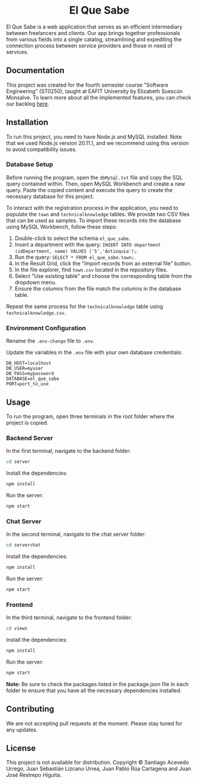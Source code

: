 <h1 align="center">El Que Sabe</h1>

El Que Sabe is a web application that serves as an efficient intermediary between freelancers and clients. Our app brings together professionals from various fields into a single catalog, streamlining and expediting the connection process between service providers and those in need of services.

## Documentation

This project was created for the fourth semester course "Software Engineering" (ST0250), taught at EAFIT University by Elizabeth Suescún Monsalve. To learn more about all the implemented features, you can check our backlog [here](https://github.com/users/NoprauxX12/projects/2).

## Installation

To run this project, you need to have Node.js and MySQL installed. Note that we used Node.js version 20.11.1, and we recommend using this version to avoid compatibility issues.

### Database Setup

Before running the program, open the `dbMySql.txt` file and copy the SQL query contained within. Then, open MySQL Workbench and create a new query. Paste the copied content and execute the query to create the necessary database for this project.

To interact with the registration process in the application, you need to populate the `town` and `technicalknowledge` tables. We provide two CSV files that can be used as samples. To import these records into the database using MySQL Workbench, follow these steps:

1. Double-click to select the schema `el_que_sabe`.
2. Insert a department with the query: `INSERT INTO department (idDepartment, name) VALUES ('5','Antioquia');`.
3. Run the query: `SELECT * FROM el_que_sabe.town;`.
4. In the Result Grid, click the "Import records from an external file" button.
5. In the file explorer, find `town.csv` located in the repository files.
6. Select "Use existing table" and choose the corresponding table from the dropdown menu.
7. Ensure the columns from the file match the columns in the database table.

Repeat the same process for the `technicalknowledge` table using `technicalknowledge.csv`.

### Environment Configuration

Rename the `.env-change` file to `.env`.

Update the variables in the `.env` file with your own database credentials:
```env
DB_HOST=localhost
DB_USER=myuser
DB_PASS=mypassword
DATABASE=el_que_sabe
PORT=port_to_use
```

## Usage

To run the program, open three terminals in the root folder where the project is copied.

### Backend Server

In the first terminal, navigate to the backend folder:

```bash
cd server
```
Install the dependencies:
```bash
npm install
```
Run the server:
```bash
npm start
```

### Chat Server

In the second terminal, navigate to the chat server folder:
```bash
cd serverchat
```
Install the dependencies:
```bash
npm install
```
Run the server:
```bash
npm start
```

### Frontend

In the third terminal, navigate to the frontend folder:
```bash
cd views
```
Install the dependencies:
```bash
npm install
```
Run the server:
```bash
npm start
```
**Note:** Be sure to check the packages listed in the package.json file in each folder to ensure that you have all the necessary dependencies installed.

## Contributing
We are not accepting pull requests at the moment. Please stay tuned for any updates.

## License
This project is not available for distribution. Copyright © Santiago Acevedo Urrego, Juan Sebastián Lizcano Urrea, Juan Pablo Rúa Cartagena and Juan José Restrepo Higuita.
